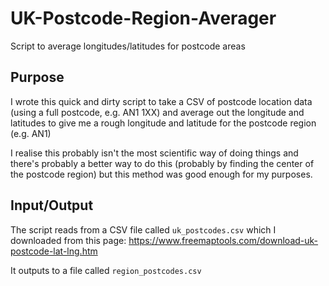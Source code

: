 # UK-Postcode-Region-Averager
Script to average longitudes/latitudes for postcode areas

## Purpose
I wrote this quick and dirty script to take a CSV of postcode location data (using a full postcode, e.g. AN1 1XX) and average out the longitude and latitudes to give me a rough longitude and latitude for the postcode region (e.g. AN1)

I realise this probably isn't the most scientific way of doing things and there's probably a better way to do this (probably by finding the center of the postcode region) but this method was good enough for my purposes.

## Input/Output
The script reads from a CSV file called `uk_postcodes.csv` which I downloaded from this page: https://www.freemaptools.com/download-uk-postcode-lat-lng.htm

It outputs to a file called `region_postcodes.csv`
